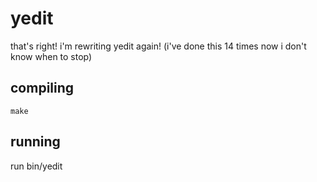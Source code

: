 # yedit
that's right! i'm rewriting yedit again! (i've done this 14 times now i don't know when to stop)

## compiling
`make`

## running
run bin/yedit
